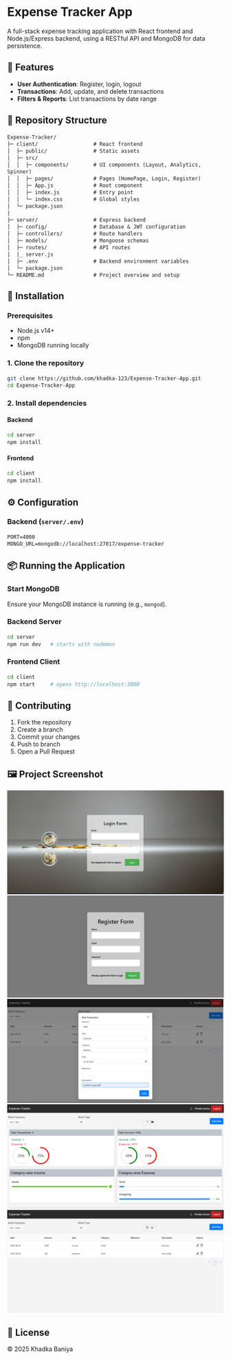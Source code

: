 # Expense Tracker App

A full-stack expense tracking application with React frontend and Node.js/Express backend, using a RESTful API and MongoDB for data persistence.

## 🚀 Features

* **User Authentication**: Register, login, logout
* **Transactions**: Add, update, and delete transactions
* **Filters & Reports**: List transactions by date range

## 📂 Repository Structure

```
Expense-Tracker/
├─ client/                  # React frontend
│  ├─ public/               # Static assets
│  ├─ src/
│  │  ├─ components/        # UI components (Layout, Analytics, Spinner)
│  │  ├─ pages/             # Pages (HomePage, Login, Register)
│  │  ├─ App.js             # Root component
│  │  ├─ index.js           # Entry point
│  │  └─ index.css          # Global styles
│  └─ package.json
|
├─ server/                  # Express backend
│  ├─ config/               # Database & JWT configuration
│  ├─ controllers/          # Route handlers
│  ├─ models/               # Mongoose schemas
│  ├─ routes/               # API routes
|  |_ server.js
│  ├─ .env                  # Backend environment variables
│  └─ package.json
└─ README.md                # Project overview and setup
```

## 🔧 Installation

### Prerequisites

* Node.js v14+
* npm 
* MongoDB running locally 

### 1. Clone the repository

```bash
git clone https://github.com/khadka-123/Expense-Tracker-App.git
cd Expense-Tracker-App
```

### 2. Install dependencies

#### Backend

```bash
cd server
npm install
```

#### Frontend

```bash
cd client
npm install
```

## ⚙️ Configuration

### Backend (`server/.env`)

```env
PORT=4000
MONGO_URL=mongodb://localhost:27017/expense-tracker
```

## 📦 Running the Application

### Start MongoDB

Ensure your MongoDB instance is running (e.g., `mongod`).

### Backend Server

```bash
cd server
npm run dev   # starts with nodemon
```

### Frontend Client

```bash
cd client
npm start     # opens http://localhost:3000
```

## 🤝 Contributing

1. Fork the repository
2. Create a branch 
3. Commit your changes 
4. Push to branch 
5. Open a Pull Request

## 🖼️ Project Screenshot

![Login](images/login.png)
![Register](images/register.png)
![add transaction](images/add%20transaction.png)
![chart display](images/chart%20display.png)
![date filer transaction](images/date%20filter%20transaction.png)


## 📜 License
© 2025 Khadka Baniya
